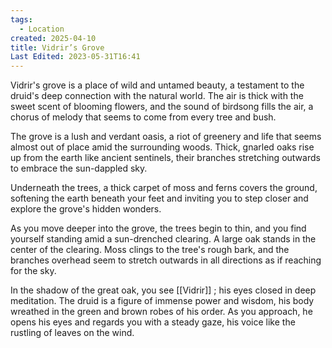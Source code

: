 ```yaml
---
tags:
  - Location
created: 2025-04-10
title: Vidrir’s Grove
Last Edited: 2023-05-31T16:41
---
```


Vidrir's grove is a place of wild and untamed beauty, a testament to the druid's deep connection with the natural world. The air is thick with the sweet scent of blooming flowers, and the sound of birdsong fills the air, a chorus of melody that seems to come from every tree and bush.

The grove is a lush and verdant oasis, a riot of greenery and life that seems almost out of place amid the surrounding woods. Thick, gnarled oaks rise up from the earth like ancient sentinels, their branches stretching outwards to embrace the sun-dappled sky.

Underneath the trees, a thick carpet of moss and ferns covers the ground, softening the earth beneath your feet and inviting you to step closer and explore the grove's hidden wonders.

As you move deeper into the grove, the trees begin to thin, and you find yourself standing amid a sun-drenched clearing. A large oak stands in the center of the clearing. Moss clings to the tree's rough bark, and the branches overhead seem to stretch outwards in all directions as if reaching for the sky.

In the shadow of the great oak, you see [[Vidrir]] ; his eyes closed in deep meditation. The druid is a figure of immense power and wisdom, his body wreathed in the green and brown robes of his order. As you approach, he opens his eyes and regards you with a steady gaze, his voice like the rustling of leaves on the wind.